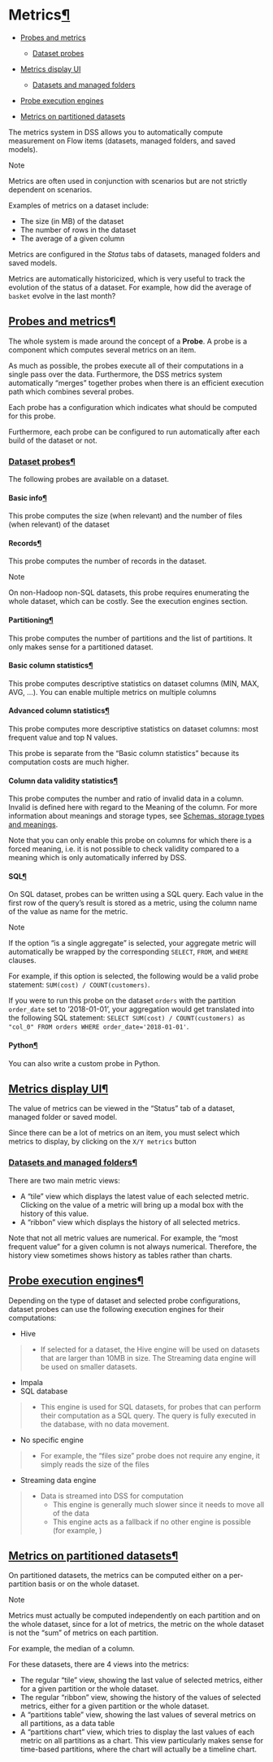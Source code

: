 Metrics[¶](#metrics "Permalink to this heading")
================================================



* [Probes and metrics](#probes-and-metrics)


	+ [Dataset probes](#dataset-probes)
* [Metrics display UI](#metrics-display-ui)


	+ [Datasets and managed folders](#datasets-and-managed-folders)
* [Probe execution engines](#probe-execution-engines)
* [Metrics on partitioned datasets](#metrics-on-partitioned-datasets)



The metrics system in DSS allows you to automatically compute measurement on Flow items (datasets, managed folders, and saved models).



Note


Metrics are often used in conjunction with scenarios but are not strictly dependent on scenarios.



Examples of metrics on a dataset include:


* The size (in MB) of the dataset
* The number of rows in the dataset
* The average of a given column


Metrics are configured in the *Status* tabs of datasets, managed folders and saved models.


Metrics are automatically historicized, which is very useful to track the evolution of the status of a dataset. For example, how did the average of `basket` evolve in the last month?



[Probes and metrics](#id1)[¶](#probes-and-metrics "Permalink to this heading")
------------------------------------------------------------------------------


The whole system is made around the concept of a **Probe**. A probe is a component which computes several metrics on an item.


As much as possible, the probes execute all of their computations in a single pass over the data. Furthermore, the DSS metrics system automatically “merges” together probes when there is an efficient execution path which combines several probes.


Each probe has a configuration which indicates what should be computed for this probe.


Furthermore, each probe can be configured to run automatically after each build of the dataset or not.



### [Dataset probes](#id2)[¶](#dataset-probes "Permalink to this heading")


The following probes are available on a dataset.



#### Basic info[¶](#basic-info "Permalink to this heading")


This probe computes the size (when relevant) and the number of files (when relevant) of the dataset




#### Records[¶](#records "Permalink to this heading")


This probe computes the number of records in the dataset.



Note


On non\-Hadoop non\-SQL datasets, this probe requires enumerating the whole dataset, which can be costly. See the execution engines section.





#### Partitioning[¶](#partitioning "Permalink to this heading")


This probe computes the number of partitions and the list of partitions. It only makes sense for a partitioned dataset.




#### Basic column statistics[¶](#basic-column-statistics "Permalink to this heading")


This probe computes descriptive statistics on dataset columns (MIN, MAX, AVG, …). You can enable multiple metrics on multiple columns




#### Advanced column statistics[¶](#advanced-column-statistics "Permalink to this heading")


This probe computes more descriptive statistics on dataset columns: most frequent value and top N values.


This probe is separate from the “Basic column statistics” because its computation costs are much higher.




#### Column data validity statistics[¶](#column-data-validity-statistics "Permalink to this heading")


This probe computes the number and ratio of invalid data in a column. Invalid is defined here with regard to the Meaning of the column. For more information about meanings and storage types, see [Schemas, storage types and meanings](../schemas/index.html).


Note that you can only enable this probe on columns for which there is a forced meaning, i.e. it is not possible to check validity compared to a meaning which is only automatically inferred by DSS.




#### SQL[¶](#sql "Permalink to this heading")


On SQL dataset, probes can be written using a SQL query. Each value in the first row of the query’s result is stored as a metric, using the column name of the value as name for the metric.



Note


If the option “is a single aggregate” is selected, your aggregate metric will automatically be wrapped by the corresponding `SELECT`, `FROM`, and `WHERE` clauses.


For example, if this option is selected, the following would be a valid probe statement: `SUM(cost) / COUNT(customers)`.


If you were to run this probe on the dataset `orders` with the partition `order_date` set to ‘2018\-01\-01’, your aggregation would get translated into the following SQL statement: `SELECT SUM(cost) / COUNT(customers) as "col_0" FROM orders WHERE order_date='2018-01-01'`.





#### Python[¶](#python "Permalink to this heading")


You can also write a custom probe in Python.






[Metrics display UI](#id3)[¶](#metrics-display-ui "Permalink to this heading")
------------------------------------------------------------------------------


The value of metrics can be viewed in the “Status” tab of a dataset, managed folder or saved model.


Since there can be a lot of metrics on an item, you must select which metrics to display, by clicking on the `X/Y metrics` button



### [Datasets and managed folders](#id4)[¶](#datasets-and-managed-folders "Permalink to this heading")


There are two main metric views:


* A “tile” view which displays the latest value of each selected metric. Clicking on the value of a metric will bring up a modal box with the history of this value.
* A “ribbon” view which displays the history of all selected metrics.


Note that not all metric values are numerical. For example, the “most frequent value” for a given column is not always numerical. Therefore, the history view sometimes shows history as tables rather than charts.





[Probe execution engines](#id5)[¶](#probe-execution-engines "Permalink to this heading")
----------------------------------------------------------------------------------------


Depending on the type of dataset and selected probe configurations, dataset probes can use the following execution engines for their computations:


* Hive



> + If selected for a dataset, the Hive engine will be used on datasets that are larger than 10MB in size. The Streaming data engine will be used on smaller datasets.
* Impala
* SQL database



> + This engine is used for SQL datasets, for probes that can perform their computation as a SQL query. The query is fully executed in the database, with no data movement.
* No specific engine



> + For example, the “files size” probe does not require any engine, it simply reads the size of the files
* Streaming data engine



> + Data is streamed into DSS for computation
> 	+ This engine is generally much slower since it needs to move all of the data
> 	+ This engine acts as a fallback if no other engine is possible (for example, )




[Metrics on partitioned datasets](#id6)[¶](#metrics-on-partitioned-datasets "Permalink to this heading")
--------------------------------------------------------------------------------------------------------


On partitioned datasets, the metrics can be computed either on a per\-partition basis or on the whole dataset.



Note


Metrics must actually be computed independently on each partition and on the whole dataset, since for a lot of metrics, the metric on the whole dataset is not the “sum” of metrics on each partition.


For example, the median of a column.



For these datasets, there are 4 views into the metrics:


* The regular “tile” view, showing the last value of selected metrics, either for a given partition or the whole dataset.
* The regular “ribbon” view, showing the history of the values of selected metrics, either for a given partition or the whole dataset.
* A “partitions table” view, showing the last values of several metrics on all partitions, as a data table
* A “partitions chart” view, which tries to display the last values of each metric on all partitions as a chart. This view particularly makes sense for time\-based partitions, where the chart will actually be a timeline chart.